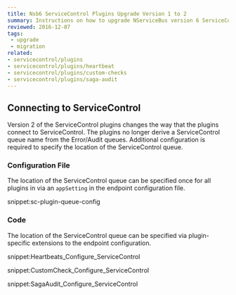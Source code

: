 ```yaml
---
title: Nsb6 ServiceControl Plugins Upgrade Version 1 to 2
summary: Instructions on how to upgrade NServiceBus version 6 ServiceControl Plugins Version 1 to 2.
reviewed: 2016-12-07
tags:
 - upgrade
 - migration
related:
- servicecontrol/plugins
- servicecontrol/plugins/heartbeat
- servicecontrol/plugins/custom-checks
- servicecontrol/plugins/saga-audit
---
```


## Connecting to ServiceControl

Version 2 of the ServiceControl plugins changes the way that the plugins connect to ServiceControl. The plugins no longer derive a ServiceControl queue name from the Error/Audit queues. Additional configuration is required to specify the location of the ServiceControl queue. 

### Configuration File

The location of the ServiceControl queue can be specified once for all plugins in via an `appSetting` in the endpoint configuration file.

snippet:sc-plugin-queue-config

### Code

The location of the ServiceControl queue can be specified via plugin-specific extensions to the endpoint configuration.

snippet:Heartbeats_Configure_ServiceControl

snippet:CustomCheck_Configure_ServiceControl

snippet:SagaAudit_Configure_ServiceControl